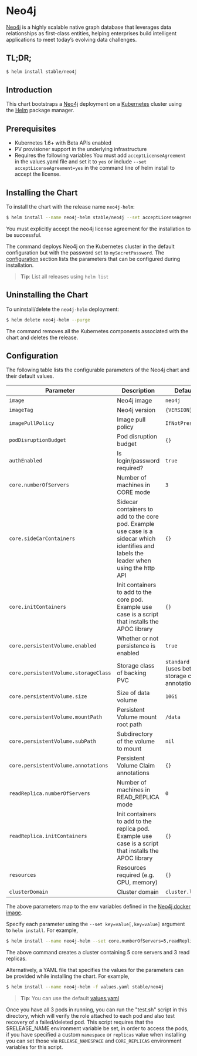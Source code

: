 # Neo4j

[Neo4j](https://neo4j.com/) is a highly scalable native graph database that
leverages data relationships as first-class entities, helping enterprises build
intelligent applications to meet today’s evolving data challenges.

## TL;DR;

```bash
$ helm install stable/neo4j
```

## Introduction

This chart bootstraps a [Neo4j](https://github.com/neo4j/docker-neo4j)
deployment on a [Kubernetes](http://kubernetes.io) cluster using the
[Helm](https://helm.sh) package manager.

## Prerequisites

* Kubernetes 1.6+ with Beta APIs enabled
* PV provisioner support in the underlying infrastructure
* Requires the following variables
  You must add `acceptLicenseAgreement` in the values.yaml file and set it to `yes` or include `--set acceptLicenseAgreement=yes` in the command line of helm install to accept the license.

## Installing the Chart

To install the chart with the release name `neo4j-helm`:

```bash
$ helm install --name neo4j-helm stable/neo4j --set acceptLicenseAgreement=yes --set neo4jPassword=mySecretPassword
```

You must explicitly accept the neo4j license agreement for the installation to be successful.

The command deploys Neo4j on the Kubernetes cluster in the default configuration
but with the password set to `mySecretPassword`. The
[configuration](#configuration) section lists the parameters that can be
configured during installation.

> **Tip**: List all releases using `helm list`

## Uninstalling the Chart

To uninstall/delete the `neo4j-helm` deployment:

```bash
$ helm delete neo4j-helm --purge
```

The command removes all the Kubernetes components associated with the chart and
deletes the release.

## Configuration

The following table lists the configurable parameters of the Neo4j chart and
their default values.

| Parameter                             | Description                                                                                                                             | Default                                         |
| ------------------------------------- | --------------------------------------------------------------------------------------------------------------------------------------- | ----------------------------------------------- |
| `image`                               | Neo4j image                                                                                                                             | `neo4j`                                         |
| `imageTag`                            | Neo4j version                                                                                                                           | `{VERSION}`                                     |
| `imagePullPolicy`                     | Image pull policy                                                                                                                       | `IfNotPresent`                                  |
| `podDisruptionBudget`                 | Pod disruption budget                                                                                                                   | `{}`                                            |
| `authEnabled`                         | Is login/password required?                                                                                                             | `true`                                          |
| `core.numberOfServers`                | Number of machines in CORE mode                                                                                                         | `3`                                             |
| `core.sideCarContainers`              | Sidecar containers to add to the core pod. Example use case is a sidecar which identifies and labels the leader when using the http API | `{}`                                            |
| `core.initContainers`                 | Init containers to add to the core pod. Example use case is a script that installs the APOC library                                     | `{}`                                            |
| `core.persistentVolume.enabled`       | Whether or not persistence is enabled                                                                                                   | `true`                                          |
| `core.persistentVolume.storageClass`  | Storage class of backing PVC                                                                                                            | `standard` (uses beta storage class annotation) |
| `core.persistentVolume.size`          | Size of data volume                                                                                                                     | `10Gi`                                          |
| `core.persistentVolume.mountPath`     | Persistent Volume mount root path                                                                                                       | `/data`                                         |
| `core.persistentVolume.subPath`       | Subdirectory of the volume to mount                                                                                                     | `nil`                                           |
| `core.persistentVolume.annotations`   | Persistent Volume Claim annotations                                                                                                     | `{}`                                            |
| `readReplica.numberOfServers`         | Number of machines in READ_REPLICA mode                                                                                                 | `0`                                             |
| `readReplica.initContainers`          | Init containers to add to the replica pod. Example use case is a script that installs the APOC library                                  | `{}`                                            |
| `resources`                           | Resources required (e.g. CPU, memory)                                                                                                   | `{}`                                            |
| `clusterDomain`                       | Cluster domain                                                                                                                          | `cluster.local`                                 |

The above parameters map to the env variables defined in the
[Neo4j docker image](https://github.com/neo4j/docker-neo4j).

Specify each parameter using the `--set key=value[,key=value]` argument to `helm
install`. For example,

```bash
$ helm install --name neo4j-helm --set core.numberOfServers=5,readReplica.numberOfServers=3 stable/neo4j
```

The above command creates a cluster containing 5 core servers and 3 read
replicas.

Alternatively, a YAML file that specifies the values for the parameters can be
provided while installing the chart. For example,

```bash
$ helm install --name neo4j-helm -f values.yaml stable/neo4j
```

> **Tip**: You can use the default [values.yaml](values.yaml)

Once you have all 3 pods in running, you can run the "test.sh" script in this directory, which will verify the role attached to each pod and also test recovery of a failed/deleted pod. This script requires that the $RELEASE_NAME environment variable be set, in order to access the pods, if you have specified a custom `namespace` or `replicas` value when installing you can set those via `RELEASE_NAMESPACE` and `CORE_REPLICAS` environment variables for this script.
